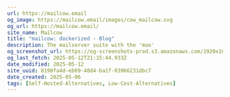 ```yaml
---
url: https://mailcow.email
og_image: https://mailcow.email/images/cow_mailcow.svg
og_url: https://mailcow.email/
site_name: Mailcow
title: "mailcow: dockerized - Blog"
description: The mailserver suite with the 'moo'
og_screenshot_url: https://og-screenshots-prod.s3.amazonaws.com/1920x1080/80/false/056e23f8e10477edd0c32e74189ce88572b7eee75658a5ebad2629f85df6c513.jpeg
og_last_fetch: 2025-05-12T21:15:44.933Z
date_modified: 2025-05-12
site_uuid: 8190fa4d-eb69-48d4-ba1f-03966231dbc7
date_created: 2025-05-06
tags: [Self-Hosted-Alternatives, Low-Cost-Alternatives]
---
```


